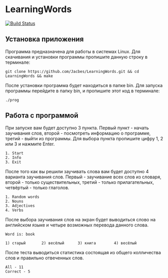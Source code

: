 # LearningWords
[![Build Status](https://travis-ci.org/Jacbes/LearningWords.svg?branch=master)](https://travis-ci.org/Jacbes/LearningWords)
## Установка приложения
Программа предназначена для работы в системах Linux.
Для скачивания и установки программы пропишите данную строку в терминале:
```
git clone https://github.com/Jacbes/LearningWords.git && cd LearningWords && make
```
После установки программа будет находиться в папке bin. Для запуска программы перейдите в папку bin, и пропишите этот код в терминале:
```
./prog
```
## Работа с программой
При запуске вам будет доступно 3 пункта.  Первый пункт - начать заучивания слов, второй - посмотреть информацию о программе, третий - выйти из программы. Для выбора пункта пропишите цифру 1, 2 или 3 и нажмите Enter.
```
1. Start
2. Info
3. Exit
```
После того как вы решили заучивать слова вам будет доступно 4 варианта заучивания слов. Первый - заучивание всеx слов из словаря, второй - только существительных, третий - только прилагательных, четвёртый - только глаголов.
```
1. Random words
2. Nouns
3. Adjectives
4. Verbs
```
После выбора заучивания слов на экран будет выводиться слово на английском языке и четыре возможных перевода данного слова.
```
Word is: book

1) старый       2) весёлый      3) книга        4) весёлый      

```
После теста выводиться статистика состоящая из общего колличества слов и правильно отвеченных слов.
```
All - 11
Correct - 5
```
